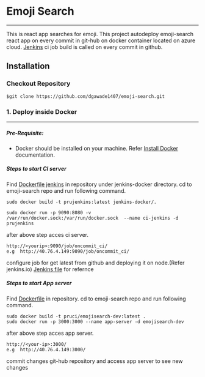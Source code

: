 # Emoji Search
---

This is react app searches for emoji. This project autodeploy emoji-search react app on every commit in git-hub on docker container located on azure cloud. [Jenkins](https://jenkins.io/) ci job build is called on every commit in github.

## Installation
### Checkout Repository
```
$git clone https://github.com/dgawade1407/emoji-search.git
```
### 1. Deploy inside Docker
---
##### Pre-Requisite:
* Docker should be installed on your machine. Refer [Install Docker](https://www.digitalocean.com/community/tutorials/how-to-install-and-use-docker-on-ubuntu-16-04) documentation.

##### Steps to start  CI server
Find [Dockerfile jenkins](https://github.com/dgawade1407/emoji-search/blob/master/jenkins-docker/Dockerfile) in repository under jenkins-docker directory.
cd to emoji-search repo and run following command.
```
sudo docker build -t prujenkins:latest jenkins-docker/.

sudo docker run -p 9090:8080 -v /var/run/docker.sock:/var/run/docker.sock  --name ci-jenkins -d prujenkins
```

after above step acces ci server.
```
http://<yourip>:9090/job/oncommit_ci/
e.g  http://40.76.4.149:9090/job/oncommit_ci/
```
configure job for get latest from github and deploying it on node.(Refer jenkins.io)
[Jenkins file](https://github.com/dgawade1407/emoji-search/blob/master/Jenkinsfile) for refernce

##### Steps to start  App server
Find [Dockerfile](https://github.com/dgawade1407/emoji-search/blob/master/Dockerfile) in repository.
cd to emoji-search repo and run following command.
```
sudo docker build -t pruci/emojisearch-dev:latest .
sudo docker run -p 3000:3000 --name app-server -d emojisearch-dev
```

after above step acces app server.
```
http://<your-ip>:3000/
e.g  http://40.76.4.149:3000/
```
commit changes git-hub repository and access app server to see new changes




